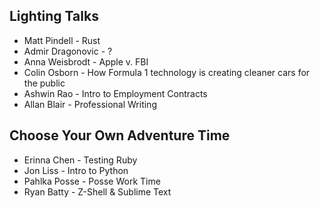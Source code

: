 ## Lighting Talks

* Matt Pindell - Rust
* Admir Dragonovic - ?
* Anna Weisbrodt - Apple v. FBI
* Colin Osborn - How Formula 1 technology is creating cleaner cars for the public
* Ashwin Rao - Intro to Employment Contracts
* Allan Blair - Professional Writing


## Choose Your Own Adventure Time

* Erinna Chen - Testing Ruby
* Jon Liss - Intro to Python
* Pahlka Posse - Posse Work Time
* Ryan Batty - Z-Shell & Sublime Text
